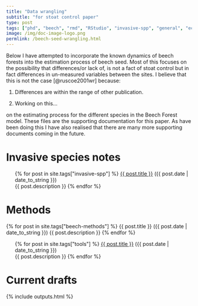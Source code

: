 ```yaml
---
title: "Data wrangling"
subtitle: "for stoat control paper"
type: post
tags: ["phd", "beech", "rmd", "RStudio", "invasive-spp", "general", "ecology", "thesis"]
image: /img/doc-image-logo.png
permlink: /beech-seed-wrangling.html
---
```


Below I have attempted to incorporate the known dynamics of beech forests into the estimation process of beech seed. Most of this focuses on the possibility that differences/or lack of, is not a fact of stoat control but in fact differences in un-measured variables between the sites. I believe that this is not the case [@ruscoe2001wr] because:

1. Differences are within the range of other publication.

2. Working on this... 

 on the estimating process for the different species in the Beech Forest model. These files are the supporting documentation for this paper. As have been doing this I have also realised that there are many more supporting documents coming in the future.

# Invasive species notes

<div class="post">
<ul>
{% for post in site.tags["invasive-spp"] %}
  <a href="{{ post.url }}">{{ post.title }}</a> ({{ post.date | date_to_string }})<br>
    {{ post.description }}
{% endfor %}
</ul>
</div>

# Methods

{% for post in site.tags["beech-methods"] %}
  {{ post.title }} ({{ post.date | date_to_string }})
    {{ post.description }}
{% endfor %}

<div class="post">
<ul>
{% for post in site.tags["tools"] %}
  <a href="{{ post.url }}">{{ post.title }}</a> ({{ post.date | date_to_string }})<br>
    {{ post.description }}
{% endfor %}
</ul>
</div>

# Current drafts

{% include outputs.html %}